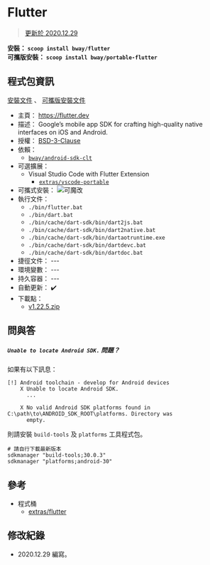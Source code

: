 Flutter
=======


> [更新於 2020.12.29](#修改紀錄)


**安裝： `scoop install bway/flutter`**<br>
**可攜版安裝： `scoop install bway/portable-flutter`**



## 程式包資訊


[安裝文件](../../bucket/flutter.json)
、 [可攜版安裝文件](../../bucket/portable-flutter.json)

* 主頁： https://flutter.dev
* 描述： Google’s mobile app SDK for crafting high-quality native interfaces on iOS and Android.
* 授權： [BSD-3-Clause](https://github.com/flutter/flutter/blob/master/LICENSE)
* 依賴：
    * [`bway/android-sdk-clt`](./android-sdk-clt)
* 可選擴展：
  * Visual Studio Code with Flutter Extension
    * [`extras/vscode-portable`](https://github.com/lukesampson/scoop-extras/blob/master/bucket/vscode-portable.json)
* 可攜式安裝： ![可魔改](https://img.shields.io/badge/△%20可魔改-orange)
* 執行文件：
  * `./bin/flutter.bat`
  * `./bin/dart.bat`
  * `./bin/cache/dart-sdk/bin/dart2js.bat`
  * `./bin/cache/dart-sdk/bin/dart2native.bat`
  * `./bin/cache/dart-sdk/bin/dartaotruntime.exe`
  * `./bin/cache/dart-sdk/bin/dartdevc.bat`
  * `./bin/cache/dart-sdk/bin/dartdoc.bat`
* 捷徑文件： ---
* 環境變數： ---
* 持久容器： ---
* 自動更新： :heavy_check_mark:
* 下載點：
  * [v1.22.5.zip](https://storage.googleapis.com/flutter_infra/releases/stable/windows/flutter_windows_1.22.5-stable.zip)



## 問與答


##### `Unable to locate Android SDK.` 問題？

如果有以下訊息：

```
[!] Android toolchain - develop for Android devices
    X Unable to locate Android SDK.
      ...

    X No valid Android SDK platforms found in C:\path\to\ANDROID_SDK_ROOT\platforms. Directory was
      empty.
```

則請安裝 `build-tools` 及 `platforms` 工具程式包。

```
# 請自行下載最新版本
sdkmanager "build-tools;30.0.3"
sdkmanager "platforms;android-30"
```



## 參考


* 程式桶
  * [extras/flutter](https://github.com/lukesampson/scoop-extras/blob/master/bucket/flutter.json)



## 修改紀錄


* 2020.12.29 編寫。

